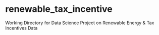 # renewable_tax_incentive
Working Directory for Data Science Project on Renewable Energy &amp; Tax Incentives Data
